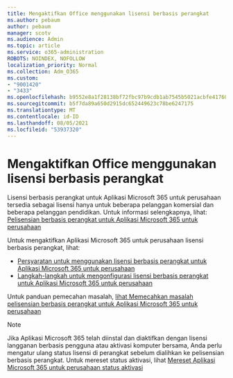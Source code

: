 ```yaml
---
title: Mengaktifkan Office menggunakan lisensi berbasis perangkat
ms.author: pebaum
author: pebaum
manager: scotv
ms.audience: Admin
ms.topic: article
ms.service: o365-administration
ROBOTS: NOINDEX, NOFOLLOW
localization_priority: Normal
ms.collection: Adm_O365
ms.custom:
- "9001420"
- "3433"
ms.openlocfilehash: b9552e8a1f28138bf72fbc97b9cdb1ab7545b5021acbfe417602d49d351de4c2
ms.sourcegitcommit: b5f7da89a650d2915dc652449623c78be6247175
ms.translationtype: MT
ms.contentlocale: id-ID
ms.lasthandoff: 08/05/2021
ms.locfileid: "53937320"
---
```

# <a name="activating-office-using-device-based-licensing"></a>Mengaktifkan Office menggunakan lisensi berbasis perangkat

Lisensi berbasis perangkat untuk Aplikasi Microsoft 365 untuk perusahaan tersedia sebagai lisensi hanya untuk beberapa pelanggan komersial dan beberapa pelanggan pendidikan. Untuk informasi selengkapnya, lihat: [Pelisensian berbasis perangkat untuk Aplikasi Microsoft 365 untuk perusahaan](https://docs.microsoft.com/deployoffice/device-based-licensing)

Untuk mengaktifkan Aplikasi Microsoft 365 untuk perusahaan lisensi berbasis perangkat, lihat:

- [Persyaratan untuk menggunakan lisensi berbasis perangkat untuk Aplikasi Microsoft 365 untuk perusahaan](https://docs.microsoft.com/deployoffice/device-based-licensing#requirements-for-using-device-based-licensing-for-microsoft-365-apps-for-enterprise)
- [Langkah-langkah untuk mengonfigurasi lisensi berbasis perangkat untuk Aplikasi Microsoft 365 untuk perusahaan](https://docs.microsoft.com/deployoffice/device-based-licensing#steps-to-configure-device-based-licensing-for-microsoft-365-apps-for-enterprise)

Untuk panduan pemecahan masalah, [lihat Memecahkan masalah pelisensian berbasis perangkat untuk Aplikasi Microsoft 365 untuk perusahaan](https://docs.microsoft.com/deployoffice/device-based-licensing#troubleshoot-device-based-licensing-for-microsoft-365-apps-for-enterprise)

> [!NOTE]
> Jika Aplikasi Microsoft 365 telah diinstal dan diaktifkan dengan lisensi langganan berbasis pengguna atau aktivasi komputer bersama, Anda perlu mengatur ulang status lisensi di perangkat sebelum dialihkan ke pelisensian berbasis perangkat. Untuk mereset status aktivasi, lihat [Mereset Aplikasi Microsoft 365 untuk perusahaan status aktivasi](https://docs.microsoft.com/office/troubleshoot/activation/reset-office-365-proplus-activation-state)
